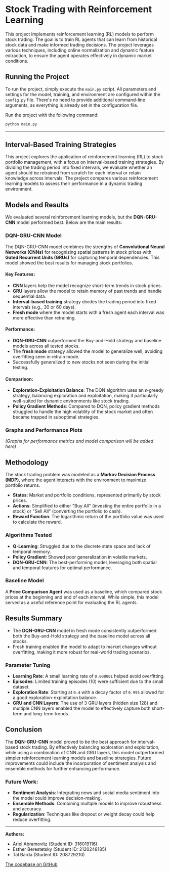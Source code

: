 
# Stock Trading with Reinforcement Learning

This project implements reinforcement learning (RL) models to perform stock trading. The goal is to train RL agents that can learn from historical stock data and make informed trading decisions. The project leverages various techniques, including online normalization and dynamic feature extraction, to ensure the agent operates effectively in dynamic market conditions.

## Running the Project

To run the project, simply execute the `main.py` script. All parameters and settings for the model, training, and environment are configured within the `config.py` file. There's no need to provide additional command-line arguments, as everything is already set in the configuration file.

Run the project with the following command:

```bash
python main.py
```

---

## Interval-Based Training Strategies

This project explores the application of reinforcement learning (RL) to stock portfolio management, with a focus on interval-based training strategies. By dividing the trading period into fixed intervals, we evaluate whether an agent should be retrained from scratch for each interval or retain knowledge across intervals. The project compares various reinforcement learning models to assess their performance in a dynamic trading environment.

## Models and Results

We evaluated several reinforcement learning models, but the **DQN-GRU-CNN** model performed best. Below are the main results:

### DQN-GRU-CNN Model

The DQN-GRU-CNN model combines the strengths of **Convolutional Neural Networks (CNNs)** for recognizing spatial patterns in stock prices with **Gated Recurrent Units (GRUs)** for capturing temporal dependencies. This model showed the best results for managing stock portfolios.

#### Key Features:
- **CNN** layers help the model recognize short-term trends in stock prices.
- **GRU** layers allow the model to retain memory of past trends and handle sequential data.
- **Interval-based training** strategy divides the trading period into fixed intervals (e.g., 30 or 60 days).
- **Fresh mode** where the model starts with a fresh agent each interval was more effective than retraining.

#### Performance:

- **DQN-GRU-CNN** outperformed the Buy-and-Hold strategy and baseline models across all tested stocks.
- The **fresh mode** strategy allowed the model to generalize well, avoiding overfitting seen in retrain mode.
- Successfully generalized to new stocks not seen during the initial testing.

#### Comparison:
- **Exploration-Exploitation Balance**: The DQN algorithm uses an $\epsilon$-greedy strategy, balancing exploration and exploitation, making it particularly well-suited for dynamic environments like stock trading.
- **Policy Gradient Methods**: Compared to DQN, policy gradient methods struggled to handle the high volatility of the stock market and often became trapped in suboptimal strategies.

### Graphs and Performance Plots
*(Graphs for performance metrics and model comparison will be added here)*

## Methodology

The stock trading problem was modeled as a **Markov Decision Process (MDP)**, where the agent interacts with the environment to maximize portfolio returns. 

- **States**: Market and portfolio conditions, represented primarily by stock prices.
- **Actions**: Simplified to either "Buy All" (investing the entire portfolio in a stock) or "Sell All" (converting the portfolio to cash).
- **Reward Function**: The logarithmic return of the portfolio value was used to calculate the reward.
  
### Algorithms Tested

- **Q-Learning**: Struggled due to the discrete state space and lack of temporal memory.
- **Policy Gradient**: Showed poor generalization in volatile markets.
- **DQN-GRU-CNN**: The best-performing model, leveraging both spatial and temporal features for optimal performance.

### Baseline Model

A **Price Comparison Agent** was used as a baseline, which compared stock prices at the beginning and end of each interval. While simple, this model served as a useful reference point for evaluating the RL agents.

## Results Summary

- The **DQN-GRU-CNN** model in fresh mode consistently outperformed both the Buy-and-Hold strategy and the baseline model across all stocks.
- Fresh training enabled the model to adapt to market changes without overfitting, making it more robust for real-world trading scenarios.

### Parameter Tuning

- **Learning Rate**: A small learning rate of `0.000001` helped avoid overfitting.
- **Episodes**: Limited training episodes (10) were sufficient due to the small dataset.
- **Exploration Rate**: Starting at `0.4` with a decay factor of `0.995` allowed for a good exploration-exploitation balance.
- **GRU and CNN Layers**: The use of 3 GRU layers (hidden size 128) and multiple CNN layers enabled the model to effectively capture both short-term and long-term trends.

## Conclusion

The **DQN-GRU-CNN** model proved to be the best approach for interval-based stock trading. By effectively balancing exploration and exploitation, while using a combination of CNN and GRU layers, this model outperformed simpler reinforcement learning models and baseline strategies. Future improvements could include the incorporation of sentiment analysis and ensemble methods for further enhancing performance.

### Future Work:
- **Sentiment Analysis**: Integrating news and social media sentiment into the model could improve decision-making.
- **Ensemble Methods**: Combining multiple models to improve robustness and accuracy.
- **Regularization**: Techniques like dropout or weight decay could help reduce overfitting.
---

**Authors:**
- Ariel Abramovitz (Student ID: 316019116)
- Esther Berestetsky (Student ID: 2120248185)
- Tal Barda (Student ID: 208729210)

[The codebase on GitHub](https://github.com/tal-huji/AI_PROJECT)
